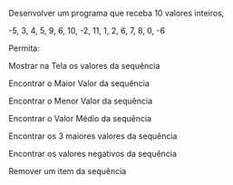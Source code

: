 Desenvolver um programa que receba 10 valores inteiros,

-5, 3, 4, 5, 9, 6, 10, -2, 11, 1, 2, 6, 7, 8, 0, -6

Permita: 

Mostrar na Tela os valores da sequência

Encontrar o Maior Valor da sequência

Encontrar o Menor Valor da sequência

Encontrar o Valor Médio da sequência

Encontrar os 3 maiores valores da sequência

Encontrar os valores negativos da sequência

Remover um item da sequência
